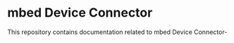 mbed Device Connector
==========================================

This repository contains documentation related to mbed Device Connector-




